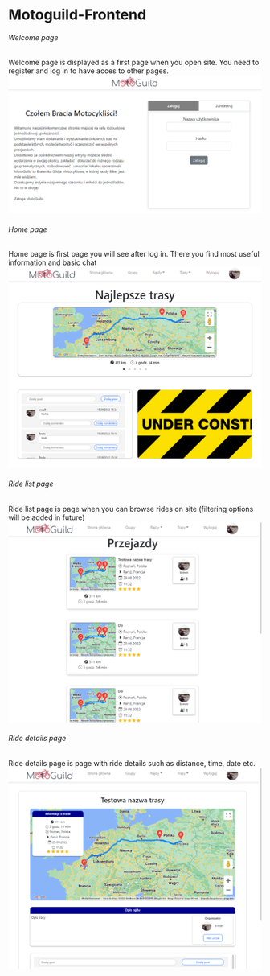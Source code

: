 # Motoguild-Frontend

###### Welcome page
Welcome page is displayed as a first page when you open site. You need to register and log in to have acces to other pages.
![Welcome page](https://raw.githubusercontent.com/kamil-kornek96/Motoguild-Frontend/main/readme_files/screen%201.png)

###### Home page
Home page is first page you will see after log in. There you find most useful information and basic chat
![Home page](https://raw.githubusercontent.com/kamil-kornek96/Motoguild-Frontend/main/readme_files/screen%202.png)

###### Ride list page
Ride list page is page when you can browse rides on site (filtering options will be added in future)
![Rides page](https://raw.githubusercontent.com/kamil-kornek96/Motoguild-Frontend/main/readme_files/screen%203.png)


###### Ride details page
Ride details page is page with ride details such as distance, time, date etc.
![Rides details page](https://raw.githubusercontent.com/kamil-kornek96/Motoguild-Frontend/main/readme_files/screen%204.png)

